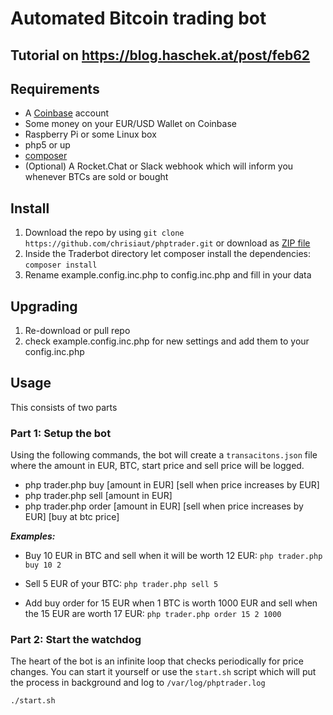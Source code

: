 # Automated Bitcoin trading bot

## Tutorial on https://blog.haschek.at/post/feb62

## Requirements
- A [Coinbase](https://www.coinbase.com) account
- Some money on your EUR/USD Wallet on Coinbase
- Raspberry Pi or some Linux box
- php5 or up
- [composer](https://getcomposer.org/)
- (Optional) A Rocket.Chat or Slack webhook which will inform you whenever BTCs are sold or bought

## Install
1. Download the repo by using ```git clone https://github.com/chrisiaut/phptrader.git``` or download as [ZIP file](https://github.com/chrisiaut/phptrader/archive/master.zip)
2. Inside the Traderbot directory let composer install the dependencies: ```composer install```
3. Rename example.config.inc.php to config.inc.php and fill in your data

## Upgrading
1. Re-download or pull repo
2. check example.config.inc.php for new settings and add them to your config.inc.php

## Usage

This consists of two parts

### Part 1: Setup the bot
Using the following commands, the bot will create a ```transacitons.json``` file where the amount in EUR, BTC, start price and sell price will be logged.

- php trader.php buy [amount in EUR] [sell when price increases by EUR]
- php trader.php sell [amount in EUR]
- php trader.php order [amount in EUR] [sell when price increases by EUR] [buy at btc price]

***Examples:***
- Buy 10 EUR in BTC and sell when it will be worth 12 EUR:
```php trader.php buy 10 2```

- Sell 5 EUR of your BTC:
```php trader.php sell 5```

- Add buy order for 15 EUR when 1 BTC is worth 1000 EUR and sell when the 15 EUR are worth 17 EUR:
```php trader.php order 15 2 1000```

### Part 2: Start the watchdog
The heart of the bot is an infinite loop that checks periodically for price changes.
You can start it yourself or use the ```start.sh``` script which will put the process in background and log to ```/var/log/phptrader.log```

```./start.sh```